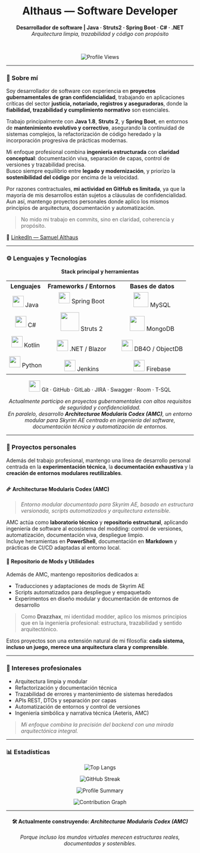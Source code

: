 <h1 align="center">Althaus — Software Developer</h1>

<p align="center">
  <b>Desarrollador de software | Java · Struts2 · Spring Boot · C# · .NET</b><br>
  <i>Arquitectura limpia, trazabilidad y código con propósito</i>
</p>

<br>

<p align="center">
  <img src="https://komarev.com/ghpvc/?username=althausdev&label=Profile%20views&color=0e75b6&style=flat" alt="Profile Views">
</p>

---

### 🧭 Sobre mí

Soy desarrollador de software con experiencia en **proyectos gubernamentales de gran confidencialidad**, trabajando en aplicaciones críticas del sector **justicia, notariado, registros y aseguradoras**, donde la **fiabilidad, trazabilidad y cumplimiento normativo** son esenciales.

Trabajo principalmente con **Java 1.8**, **Struts 2**, y **Spring Boot**, en entornos de **mantenimiento evolutivo y correctivo**, asegurando la continuidad de sistemas complejos, la refactorización de código heredado y la incorporación progresiva de prácticas modernas.  

Mi enfoque profesional combina **ingeniería estructurada** con **claridad conceptual**: documentación viva, separación de capas, control de versiones y trazabilidad precisa.  
Busco siempre equilibrio entre **legado y modernización**, y priorizo la **sostenibilidad del código** por encima de la velocidad.

Por razones contractuales, **mi actividad en GitHub es limitada**, ya que la mayoría de mis desarrollos están sujetos a cláusulas de confidencialidad.  
Aun así, mantengo proyectos personales donde aplico los mismos principios de arquitectura, documentación y automatización.

> No mido mi trabajo en commits, sino en claridad, coherencia y propósito.

📎 [LinkedIn — Samuel Althaus](https://www.linkedin.com/in/samuelalthaus/)

---

### ⚙️ Lenguajes y Tecnologías

<p align="center">
  <b>Stack principal y herramientas</b>
</p>

<table align="center">
  <tr>
    <th align="center">Lenguajes</th>
    <th align="center">Frameworks / Entornos</th>
    <th align="center">Bases de datos</th>
  </tr>
  <tr>
    <td align="center">
      <img src="https://cdn.jsdelivr.net/gh/devicons/devicon/icons/java/java-original.svg" width="30"> Java <br><br>
      <img src="https://cdn.jsdelivr.net/gh/devicons/devicon/icons/csharp/csharp-original.svg" width="30"> C# <br><br>
      <img src="https://cdn.jsdelivr.net/gh/devicons/devicon/icons/kotlin/kotlin-original.svg" width="30"> Kotlin <br><br>
      <img src="https://cdn.jsdelivr.net/gh/devicons/devicon/icons/python/python-original.svg" width="30"> Python
    </td>
    <td align="center">
      <img src="https://cdn.jsdelivr.net/gh/devicons/devicon/icons/spring/spring-original.svg" width="30"> Spring Boot <br><br>
      <img src="https://tse4.mm.bing.net/th/id/OIP.x-ue89oxvKdnOYemLspEOgHaEW?pid=Api" width="50"> Struts 2 <br><br>
      <img src="https://cdn.jsdelivr.net/gh/devicons/devicon/icons/dot-net/dot-net-original-wordmark.svg" width="30"> .NET / Blazor <br><br>
      <img src="https://cdn.jsdelivr.net/gh/devicons/devicon/icons/jenkins/jenkins-original.svg" width="30"> Jenkins
    </td>
    <td align="center">
      <img src="https://cdn.jsdelivr.net/gh/devicons/devicon/icons/mysql/mysql-original-wordmark.svg" width="40"> MySQL <br><br>
      <img src="https://cdn.jsdelivr.net/gh/devicons/devicon/icons/mongodb/mongodb-original-wordmark.svg" width="40"> MongoDB <br><br>
      <img src="https://img.icons8.com/ios-filled/50/000000/database.png" width="30"> DB4O / ObjectDB <br><br>
      <img src="https://cdn.jsdelivr.net/gh/devicons/devicon/icons/firebase/firebase-plain-wordmark.svg" width="30"> Firebase
    </td>
  </tr>
</table>

<p align="center">
  <img src="https://cdn.jsdelivr.net/gh/devicons/devicon/icons/git/git-original.svg" width="30"> Git · GitHub · GitLab · JIRA · Swagger · Room · T-SQL
</p>

<p align="center">
  <i>Actualmente participo en proyectos gubernamentales con altos requisitos de seguridad y confidencialidad.<br>
  En paralelo, desarrollo <b>Architecturae Modularis Codex (AMC)</b>, un entorno modular para Skyrim AE centrado en ingeniería del software, documentación técnica y automatización de entornos.</i>
</p>

---

### 🧱 Proyectos personales

Además del trabajo profesional, mantengo una línea de desarrollo personal centrada en la **experimentación técnica**, la **documentación exhaustiva** y la **creación de entornos modulares reutilizables**.

#### 🜸 Architecturae Modularis Codex (AMC)

> *Entorno modular documentado para Skyrim AE, basado en estructura versionada, scripts automatizados y arquitectura extensible.*

AMC actúa como **laboratorio técnico** y **repositorio estructural**, aplicando ingeniería de software al ecosistema del modding: control de versiones, automatización, documentación viva, despliegue limpio.  
Incluye herramientas en **PowerShell**, documentación en **Markdown** y prácticas de CI/CD adaptadas al entorno local.

#### 🧩 Repositorio de Mods y Utilidades

Además de AMC, mantengo repositorios dedicados a:
- Traducciones y adaptaciones de mods de Skyrim AE  
- Scripts automatizados para despliegue y empaquetado  
- Experimentos en diseño modular y documentación de entornos de desarrollo  

> Como **Drazzhax**, mi identidad modder, aplico los mismos principios que en la ingeniería profesional: estructura, trazabilidad y sentido arquitectónico.

Estos proyectos son una extensión natural de mi filosofía: **cada sistema, incluso un juego, merece una arquitectura clara y comprensible**.

---

### 📘 Intereses profesionales

- Arquitectura limpia y modular  
- Refactorización y documentación técnica  
- Trazabilidad de errores y mantenimiento de sistemas heredados  
- APIs REST, DTOs y separación por capas  
- Automatización de entornos y control de versiones  
- Ingeniería simbólica y narrativa técnica (Aeteris, AMC)  

> *Mi enfoque combina la precisión del backend con una mirada arquitectónica integral.*

---

### 📊 Estadísticas

<p align="center">
  <img src="https://github-readme-stats.vercel.app/api/top-langs?username=althausdev&show_icons=true&locale=es&layout=compact&theme=transparent" alt="Top Langs">
</p>

<p align="center">
  <img src="https://github-readme-streak-stats.herokuapp.com/?user=althausdev&theme=transparent" alt="GitHub Streak">
</p>

<p align="center">
  <img src="https://github-profile-summary-cards.vercel.app/api/cards/profile-details?username=althausdev&theme=transparent" alt="Profile Summary">
</p>

<p align="center">
  <img src="https://github-readme-activity-graph.vercel.app/graph?username=althausdev&theme=github-compact&hide_border=true" alt="Contribution Graph">
</p>

<!-- Si usas Wakatime, descomenta la línea siguiente y añade tu API key -->
<!-- <p align="center"><img src="https://github-readme-stats.vercel.app/api/wakatime?username=AlthausDev&layout=compact&theme=transparent" alt="Wakatime Stats"></p> -->

---

<h4 align="center">🛠️ Actualmente construyendo: <i>Architecturae Modularis Codex (AMC)</i></h4>
<p align="center">
  <i>Porque incluso los mundos virtuales merecen estructuras reales, documentadas y sostenibles.</i>
</p>
